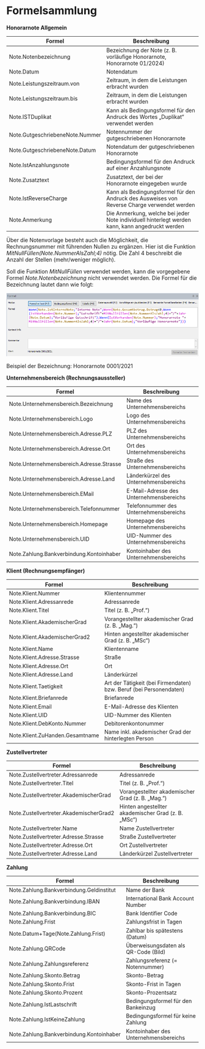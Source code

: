 # Formelsammlung

**Honorarnote Allgemein**

| Formel                          | Beschreibung                                                                                    |
| ------------------------------- | ----------------------------------------------------------------------------------------------- |
| Note.Notenbezeichnung           | Bezeichnung der Note (z. B. vorläufige Honorarnote, Honorarnote 01/2024)                        |
| Note.Datum                      | Notendatum                                                                                      |
| Note.Leistungszeitraum.von      | Zeitraum, in dem die Leistungen erbracht wurden                                                 |
| Note.Leistungszeitraum.bis      | Zeitraum, in dem die Leistungen erbracht wurden                                                 |
| Note.ISTDuplikat                | Kann als Bedingungsformel für den Andruck des Wortes „Duplikat“ verwendet werden                |
| Note.GutgeschriebeneNote.Nummer | Notennummer der gutgeschriebenen Honorarnote                                                    |
| Note.GutgeschriebeneNote.Datum  | Notendatum der gutgeschriebenen Honorarnote                                                     |
| Note.IstAnzahlungsnote          | Bedingungsformel für den Andruck auf einer Anzahlungsnote                                       |
| Note.Zusatztext                 | Zusatztext, der bei der Honorarnote eingegeben wurde                                            |
| Note.IstReverseCharge           | Kann als Bedingungsformel für den Andruck des Ausweises von Reverse Charge verwendet werden     |
| Note.Anmerkung                  | Die Anmerkung, welche bei jeder Note individuell hinterlegt werden kann, kann angedruckt werden |


Über die Notenvorlage besteht auch die Möglichkeit, die Rechnungsnummer
mit führenden Nullen zu ergänzen. Hier ist die Funktion
*MitNullFüllen(Note.NummerAlsZahl;4)* nötig. Die Zahl 4 beschreibt die
Anzahl der Stellen (mehr/weniger möglich).

Soll die Funktion *MitNullFüllen* verwendet werden, kann die vorgegebene
Formel *Note.Notenbezeichnung* nicht verwendet werden. Die Formel für
die Bezeichnung lautet dann wie folgt:

![](<img/image347.png>)

Beispiel der Bezeichnung: Honorarnote 0001/2021

**Unternehmensbereich (Rechnungsaussteller)**

| Formel                                   | Beschreibung                            |
| ---------------------------------------- | --------------------------------------- |
| Note.Unternehmensbereich.Bezeichnung     | Name des Unternehmensbereichs           |
| Note.Unternehmensbereich.Logo            | Logo des Unternehmensbereichs           |
| Note.Unternehmensbereich.Adresse.PLZ     | PLZ des Unternehmensbereichs            |
| Note.Unternehmensbereich.Adresse.Ort     | Ort des Unternehmensbereichs            |
| Note.Unternehmensbereich.Adresse.Strasse | Straße des Unternehmensbereichs         |
| Note.Unternehmensbereich.Adresse.Land    | Länderkürzel des Unternehmensbereichs   |
| Note.Unternehmensbereich.EMail           | E-Mail-Adresse des Unternehmensbereichs |
| Note.Unternehmensbereich.Telefonnummer   | Telefonnummer des Unternehmensbereichs  |
| Note.Unternehmensbereich.Homepage        | Homepage des Unternehmensbereichs       |
| Note.Unternehmensbereich.UID             | UID-Nummer des Unternehmensbereichs     |
| Note.Zahlung.Bankverbindung.Kontoinhaber | Kontoinhaber des Unternehmensbereichs   |



**Klient (Rechnungsempfänger)**

| Formel                          | Beschreibung                                                       |
| ------------------------------- | ------------------------------------------------------------------ |
| Note.Klient.Nummer              | Klientennummer                                                     |
| Note.Klient.Adressanrede        | Adressanrede                                                       |
| Note.Klient.Titel               | Titel (z. B. „Prof.“)                                              |
| Note.Klient.AkademischerGrad    | Vorangestellter akademischer Grad (z. B. „Mag.“)                   |
| Note.Klient.AkademischerGrad2   | Hinten angestellter akademischer Grad (z. B. „MSc“)                |
| Note.Klient.Name                | Klientenname                                                       |
| Note.Klient.Adresse.Strasse     | Straße                                                             |
| Note.Klient.Adresse.Ort         | Ort                                                                |
| Note.Klient.Adresse.Land        | Länderkürzel                                                       |
| Note.Klient.Taetigkeit          | Art der Tätigkeit (bei Firmendaten) bzw. Beruf (bei Personendaten) |
| Note.Klient.Briefanrede         | Briefanrede                                                        |
| Note.Klient.Email               | E-Mail-Adresse des Klienten                                        |
| Note.Klient.UID                 | UID-Nummer des Klienten                                            |
| Note.Klient.DebKonto.Nummer     | Debitorenkontonummer                                               |
| Note.Klient.ZuHanden.Gesamtname | Name inkl. akademischer Grad der hinterlegten Person               |



**Zustellvertreter**

| Formel                                  | Beschreibung                                        |
| --------------------------------------- | --------------------------------------------------- |
| Note.Zustellvertreter.Adressanrede      | Adressanrede                                        |
| Note.Zustellvertreter.Titel             | Titel (z. B. „Prof.“)                               |
| Note.Zustellvertreter.AkademischerGrad  | Vorangestellter akademischer Grad (z. B. „Mag.“)    |
| Note.Zustellvertreter.AkademischerGrad2 | Hinten angestellter akademischer Grad (z. B. „MSc“) |
| Note.Zustellvertreter.Name              | Name Zustellvertreter                               |
| Note.Zustellvertreter.Adresse.Strasse   | Straße Zustellvertreter                             |
| Note.Zustellvertreter.Adresse.Ort       | Ort Zustellvertreter                                |
| Note.Zustellvertreter.Adresse.Land      | Länderkürzel Zustellvertreter                       |


**Zahlung**

| Formel                                   | Beschreibung                          |
| ---------------------------------------- | ------------------------------------- |
| Note.Zahlung.Bankverbindung.Geldinstitut | Name der Bank                         |
| Note.Zahlung.Bankverbindung.IBAN         | International Bank Account Number     |
| Note.Zahlung.Bankverbindung.BIC          | Bank Identifier Code                  |
| Note.Zahlung.Frist                       | Zahlungsfrist in Tagen                |
| Note.Datum+Tage(Note.Zahlung.Frist)      | Zahlbar bis spätestens (Datum)        |
| Note.Zahlung.QRCode                      | Überweisungsdaten als QR-Code (Bild)  |
| Note.Zahlung.Zahlungsreferenz            | Zahlungsreferenz (= Notennummer)      |
| Note.Zahlung.Skonto.Betrag               | Skonto-Betrag                         |
| Note.Zahlung.Skonto.Frist                | Skonto-Frist in Tagen                 |
| Note.Zahlung.Skonto.Prozent              | Skonto-Prozentsatz                    |
| Note.Zahlung.IstLastschrift              | Bedingungsformel für den Bankeinzug   |
| Note.Zahlung.IstKeineZahlung             | Bedingungsformel für keine Zahlung    |
| Note.Zahlung.Bankverbindung.Kontoinhaber | Kontoinhaber des Unternehmensbereichs |

